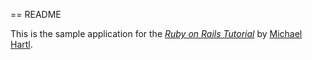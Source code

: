 == README

This is the sample application for
the [*Ruby on Rails Tutorial*](http://railstutorial.org/)
by [Michael Hartl](http://michaelhartl.com/).
